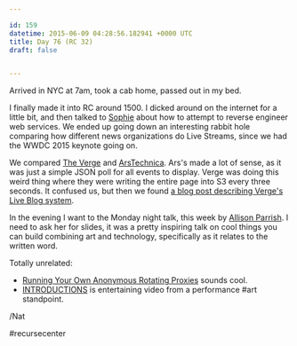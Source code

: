```yaml
---

id: 159
datetime: 2015-06-09 04:28:56.182941 +0000 UTC
title: Day 76 (RC 32)
draft: false


---
```


Arrived in NYC at 7am, took a cab home, passed out in my bed.

I finally made it into RC around 1500. I dicked around on the internet for a little bit, and then talked to [Sophie](https://sfrapoport.github.io/) about how to attempt to reverse engineer web services. We ended up going down an interesting rabbit hole comparing how different news organizations do Live Streams, since we had the WWDC 2015 keynote going on.

We compared [The Verge](http://live.theverge.com/apple-wwdc-2015-liveblog/) and [ArsTechnica](http://live.arstechnica.com/apples-wwdc-2015-keynote-liveblog/). Ars's made a lot of sense, as it was just a simple JSON poll for all events to display. Verge was doing this weird thing where they were writing the entire page into S3 every three seconds. It confused us, but then we found [a blog post describing Verge's Live Blog system](http://product.voxmedia.com/2012/6/15/5426782/introducing-syllabus-vox-medias-s3-powered-liveblog-platform).

In the evening I want to the Monday night talk, this week by [Allison Parrish](http://www.decontextualize.com/). I need to ask her for slides, it was a pretty inspiring talk on cool things you can build combining art and technology, specifically as it relates to the written word.

Totally unrelated:

 - [Running Your Own Anonymous Rotating Proxies](http://blog.databigbang.com/running-your-own-anonymous-rotating-proxies/) sounds cool.
 - [INTRODUCTIONS](https://vimeo.com/125095515) is entertaining video from a performance #art standpoint.

/Nat

#recursecenter

